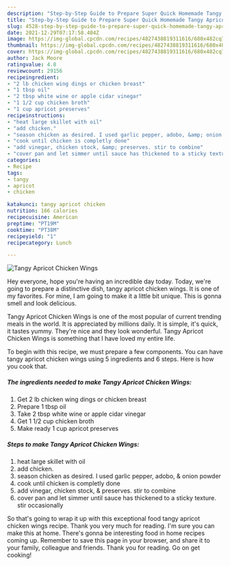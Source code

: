 ```yaml
---
description: "Step-by-Step Guide to Prepare Super Quick Homemade Tangy Apricot Chicken Wings"
title: "Step-by-Step Guide to Prepare Super Quick Homemade Tangy Apricot Chicken Wings"
slug: 4528-step-by-step-guide-to-prepare-super-quick-homemade-tangy-apricot-chicken-wings
date: 2021-12-29T07:17:58.404Z
image: https://img-global.cpcdn.com/recipes/4827438819311616/680x482cq70/tangy-apricot-chicken-wings-recipe-main-photo.jpg
thumbnail: https://img-global.cpcdn.com/recipes/4827438819311616/680x482cq70/tangy-apricot-chicken-wings-recipe-main-photo.jpg
cover: https://img-global.cpcdn.com/recipes/4827438819311616/680x482cq70/tangy-apricot-chicken-wings-recipe-main-photo.jpg
author: Jack Moore
ratingvalue: 4.8
reviewcount: 29156
recipeingredient:
- "2 lb chicken wing dings or chicken breast"
- "1 tbsp oil"
- "2 tbsp white wine or apple cidar vinegar"
- "1 1/2 cup chicken broth"
- "1 cup apricot preserves"
recipeinstructions:
- "heat large skillet with oil"
- "add chicken."
- "season chicken as desired. I used garlic pepper, adobo, &amp; onion powder"
- "cook until chicken is completly done"
- "add vinegar, chicken stock, &amp; preserves. stir to combine"
- "cover pan and let simmer until sauce has thickened to a sticky texture. stir occasionally"
categories:
- Recipe
tags:
- tangy
- apricot
- chicken

katakunci: tangy apricot chicken 
nutrition: 166 calories
recipecuisine: American
preptime: "PT19M"
cooktime: "PT38M"
recipeyield: "1"
recipecategory: Lunch

---
```



![Tangy Apricot Chicken Wings](https://img-global.cpcdn.com/recipes/4827438819311616/680x482cq70/tangy-apricot-chicken-wings-recipe-main-photo.jpg)

Hey everyone, hope you're having an incredible day today. Today, we're going to prepare a distinctive dish, tangy apricot chicken wings. It is one of my favorites. For mine, I am going to make it a little bit unique. This is gonna smell and look delicious.

Tangy Apricot Chicken Wings is one of the most popular of current trending meals in the world. It is appreciated by millions daily. It is simple, it's quick, it tastes yummy. They're nice and they look wonderful. Tangy Apricot Chicken Wings is something that I have loved my entire life.




To begin with this recipe, we must prepare a few components. You can have tangy apricot chicken wings using 5 ingredients and 6 steps. Here is how you cook that.

<!--inarticleads1-->

##### The ingredients needed to make Tangy Apricot Chicken Wings:

1. Get 2 lb chicken wing dings or chicken breast
1. Prepare 1 tbsp oil
1. Take 2 tbsp white wine or apple cidar vinegar
1. Get 1 1/2 cup chicken broth
1. Make ready 1 cup apricot preserves




<!--inarticleads2-->

##### Steps to make Tangy Apricot Chicken Wings:

1. heat large skillet with oil
1. add chicken.
1. season chicken as desired. I used garlic pepper, adobo, &amp; onion powder
1. cook until chicken is completly done
1. add vinegar, chicken stock, &amp; preserves. stir to combine
1. cover pan and let simmer until sauce has thickened to a sticky texture. stir occasionally




So that's going to wrap it up with this exceptional food tangy apricot chicken wings recipe. Thank you very much for reading. I'm sure you can make this at home. There's gonna be interesting food in home recipes coming up. Remember to save this page in your browser, and share it to your family, colleague and friends. Thank you for reading. Go on get cooking!
